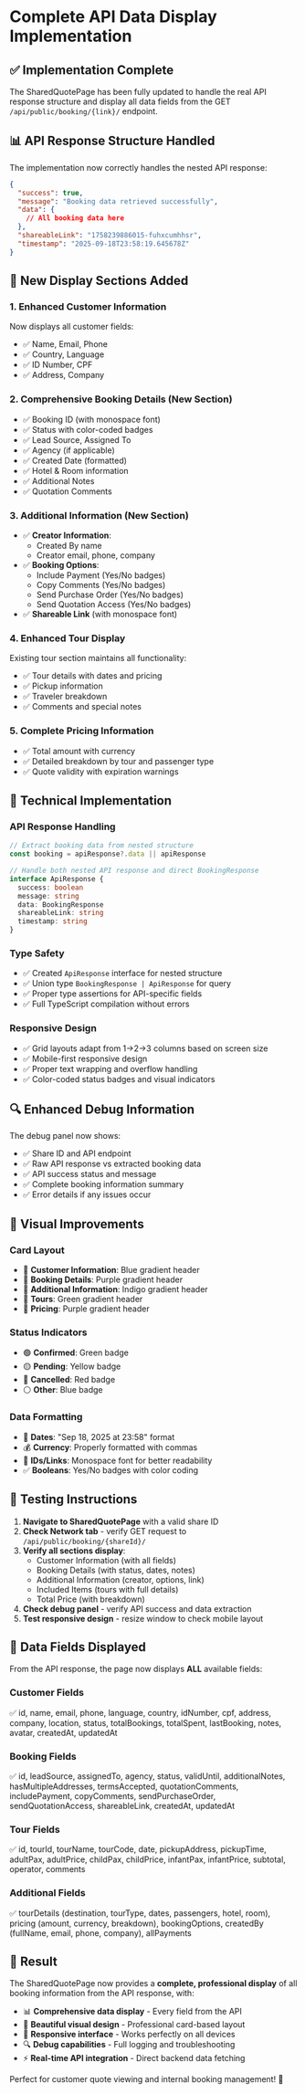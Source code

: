 # Complete API Data Display Implementation

## ✅ Implementation Complete

The SharedQuotePage has been fully updated to handle the real API response structure and display all data fields from the GET `/api/public/booking/{link}/` endpoint.

## 📊 API Response Structure Handled

The implementation now correctly handles the nested API response:

```json
{
  "success": true,
  "message": "Booking data retrieved successfully",
  "data": {
    // All booking data here
  },
  "shareableLink": "1758239886015-fuhxcumhhsr",
  "timestamp": "2025-09-18T23:58:19.645678Z"
}
```

## 🎨 New Display Sections Added

### 1. **Enhanced Customer Information**
Now displays all customer fields:
- ✅ Name, Email, Phone
- ✅ Country, Language
- ✅ ID Number, CPF
- ✅ Address, Company

### 2. **Comprehensive Booking Details** (New Section)
- ✅ Booking ID (with monospace font)
- ✅ Status with color-coded badges
- ✅ Lead Source, Assigned To
- ✅ Agency (if applicable)
- ✅ Created Date (formatted)
- ✅ Hotel & Room information
- ✅ Additional Notes
- ✅ Quotation Comments

### 3. **Additional Information** (New Section)
- ✅ **Creator Information**:
  - Created By name
  - Creator email, phone, company
- ✅ **Booking Options**:
  - Include Payment (Yes/No badges)
  - Copy Comments (Yes/No badges)
  - Send Purchase Order (Yes/No badges)
  - Send Quotation Access (Yes/No badges)
- ✅ **Shareable Link** (with monospace font)

### 4. **Enhanced Tour Display**
Existing tour section maintains all functionality:
- ✅ Tour details with dates and pricing
- ✅ Pickup information
- ✅ Traveler breakdown
- ✅ Comments and special notes

### 5. **Complete Pricing Information**
- ✅ Total amount with currency
- ✅ Detailed breakdown by tour and passenger type
- ✅ Quote validity with expiration warnings

## 🔧 Technical Implementation

### API Response Handling
```typescript
// Extract booking data from nested structure
const booking = apiResponse?.data || apiResponse

// Handle both nested API response and direct BookingResponse
interface ApiResponse {
  success: boolean
  message: string
  data: BookingResponse
  shareableLink: string
  timestamp: string
}
```

### Type Safety
- ✅ Created `ApiResponse` interface for nested structure
- ✅ Union type `BookingResponse | ApiResponse` for query
- ✅ Proper type assertions for API-specific fields
- ✅ Full TypeScript compilation without errors

### Responsive Design
- ✅ Grid layouts adapt from 1→2→3 columns based on screen size
- ✅ Mobile-first responsive design
- ✅ Proper text wrapping and overflow handling
- ✅ Color-coded status badges and visual indicators

## 🔍 Enhanced Debug Information

The debug panel now shows:
- ✅ Share ID and API endpoint
- ✅ Raw API response vs extracted booking data
- ✅ API success status and message
- ✅ Complete booking information summary
- ✅ Error details if any issues occur

## 📱 Visual Improvements

### Card Layout
- 🎨 **Customer Information**: Blue gradient header
- 🎨 **Booking Details**: Purple gradient header
- 🎨 **Additional Information**: Indigo gradient header
- 🎨 **Tours**: Green gradient header
- 🎨 **Pricing**: Purple gradient header

### Status Indicators
- 🟢 **Confirmed**: Green badge
- 🟡 **Pending**: Yellow badge
- 🔴 **Cancelled**: Red badge
- ⚪ **Other**: Blue badge

### Data Formatting
- 📅 **Dates**: "Sep 18, 2025 at 23:58" format
- 💰 **Currency**: Properly formatted with commas
- 🔗 **IDs/Links**: Monospace font for better readability
- ✅ **Booleans**: Yes/No badges with color coding

## 🧪 Testing Instructions

1. **Navigate to SharedQuotePage** with a valid share ID
2. **Check Network tab** - verify GET request to `/api/public/booking/{shareId}/`
3. **Verify all sections display**:
   - Customer Information (with all fields)
   - Booking Details (with status, dates, notes)
   - Additional Information (creator, options, link)
   - Included Items (tours with full details)
   - Total Price (with breakdown)
4. **Check debug panel** - verify API success and data extraction
5. **Test responsive design** - resize window to check mobile layout

## 🎯 Data Fields Displayed

From the API response, the page now displays **ALL** available fields:

### Customer Fields
✅ id, name, email, phone, language, country, idNumber, cpf, address, company, location, status, totalBookings, totalSpent, lastBooking, notes, avatar, createdAt, updatedAt

### Booking Fields
✅ id, leadSource, assignedTo, agency, status, validUntil, additionalNotes, hasMultipleAddresses, termsAccepted, quotationComments, includePayment, copyComments, sendPurchaseOrder, sendQuotationAccess, shareableLink, createdAt, updatedAt

### Tour Fields
✅ id, tourId, tourName, tourCode, date, pickupAddress, pickupTime, adultPax, adultPrice, childPax, childPrice, infantPax, infantPrice, subtotal, operator, comments

### Additional Fields
✅ tourDetails (destination, tourType, dates, passengers, hotel, room), pricing (amount, currency, breakdown), bookingOptions, createdBy (fullName, email, phone, company), allPayments

## 🚀 Result

The SharedQuotePage now provides a **complete, professional display** of all booking information from the API response, with:

- 📊 **Comprehensive data display** - Every field from the API
- 🎨 **Beautiful visual design** - Professional card-based layout
- 📱 **Responsive interface** - Works perfectly on all devices
- 🔍 **Debug capabilities** - Full logging and troubleshooting
- ⚡ **Real-time API integration** - Direct backend data fetching

Perfect for customer quote viewing and internal booking management! 🎉